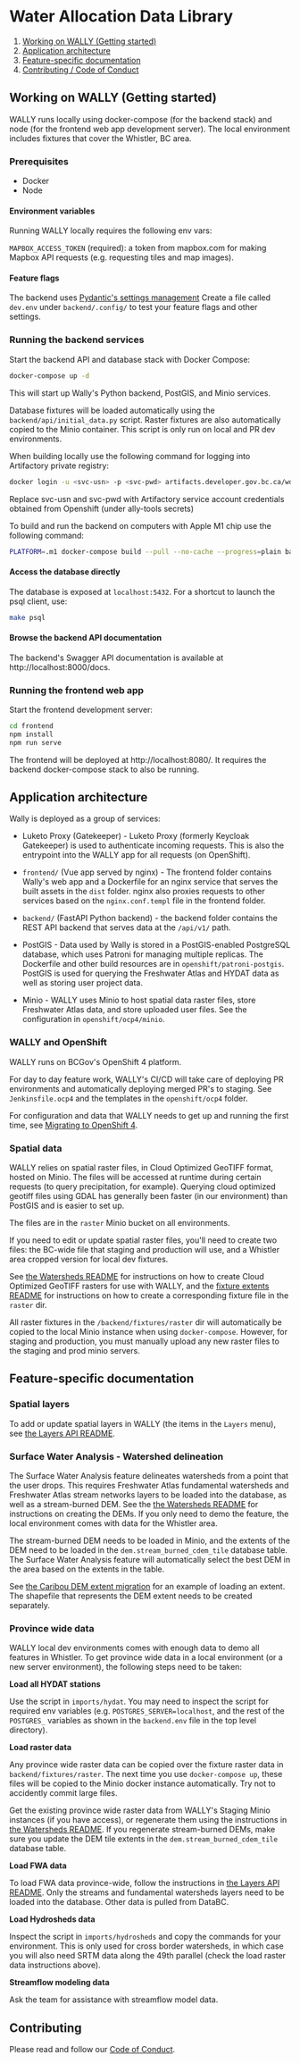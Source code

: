 # Water Allocation Data Library

1. [Working on WALLY (Getting started)](#working-on-wally-getting-started)
1. [Application architecture](#application-architecture)
1. [Feature-specific documentation](#feature-specific-documentation)
1. [Contributing / Code of Conduct](#contributing)

## Working on WALLY (Getting started)

WALLY runs locally using docker-compose (for the backend stack) and node (for the frontend web app development server).  The local environment
includes fixtures that cover the Whistler, BC area.

### Prerequisites

* Docker
* Node

#### Environment variables
Running WALLY locally requires the following env vars:

`MAPBOX_ACCESS_TOKEN` (required): a token from mapbox.com for making Mapbox API requests (e.g. requesting tiles and map images).

#### Feature flags

The backend uses [Pydantic's settings management](https://github.com/bcgov-c/wally/blob/0dc732c241bff5e8d8ce72d40ab88b9286e4566c/backend/api/config.py#L61-L82)
Create a file called `dev.env` under `backend/.config/` to test your feature flags and other settings.

### Running the backend services
Start the backend API and database stack with Docker Compose:

```bash
docker-compose up -d
```

This will start up Wally's Python backend, PostGIS, and Minio services.

Database fixtures will be loaded automatically using the `backend/api/initial_data.py` script. Raster fixtures are also
automatically copied to the Minio container. This script is only run on local and PR dev environments.

When building locally use the following command for logging into Artifactory private registry:
```bash
docker login -u <svc-usn> -p <svc-pwd> artifacts.developer.gov.bc.ca/wd1b-wbt-docker-local
```
Replace svc-usn and svc-pwd with Artifactory service account credentials obtained from Openshift (under ally-tools secrets)

To build and run the backend on computers with Apple M1 chip use the following command:
```bash
PLATFORM=.m1 docker-compose build --pull --no-cache --progress=plain backend && docker compose up -d
```

#### Access the database directly

The database is exposed at `localhost:5432`.  For a shortcut to launch the psql client, use:

```sh
make psql
```


#### Browse the backend API documentation

The backend's Swagger API documentation is available at http://localhost:8000/docs.


### Running the frontend web app
Start the frontend development server:
```bash
cd frontend
npm install
npm run serve
```

The frontend will be deployed at http://localhost:8080/.  It requires the backend docker-compose stack to also be running.

## Application architecture

Wally is deployed as a group of services:

* Luketo Proxy (Gatekeeper) - Luketo Proxy (formerly Keycloak Gatekeeper) is used to authenticate incoming requests.  This is also the entrypoint into the WALLY app for all requests (on OpenShift).

* `frontend/` (Vue app served by nginx) - The frontend folder contains Wally's web app and a Dockerfile for an nginx service that serves the built assets in the `dist` folder.
nginx also proxies requests to other services based on the `nginx.conf.templ` file in the frontend folder.

* `backend/` (FastAPI Python backend) - the backend folder contains the REST API backend that serves data at the `/api/v1/` path.

* PostGIS - Data used by Wally is stored in a PostGIS-enabled PostgreSQL database, which uses Patroni for managing multiple replicas.  The Dockerfile and other build resources are in `openshift/patroni-postgis`.
PostGIS is used for querying the Freshwater Atlas and HYDAT data as well as storing user project data.

* Minio - WALLY uses Minio to host spatial data raster files, store Freshwater Atlas data, and store uploaded user files. See the configuration in `openshift/ocp4/minio`.


### WALLY and OpenShift

WALLY runs on BCGov's OpenShift 4 platform.

For day to day feature work, WALLY's CI/CD will take care of deploying PR environments and automatically deploying merged PR's to staging.  See `Jenkinsfile.ocp4` and
the templates in the `openshift/ocp4` folder.

For configuration and data that WALLY needs to get up and running the first time, see [Migrating to OpenShift 4](openshift/ocp4/README.md).

### Spatial data

WALLY relies on spatial raster files, in Cloud Optimized GeoTIFF format, hosted on Minio.  The files will be accessed at runtime during certain requests (to query precipitation, for example).
Querying cloud optimized geotiff files using GDAL has generally been faster (in our environment) than PostGIS and is easier to set up.

The files are in the `raster` Minio bucket on all environments.

If you need to edit or update spatial raster files, you'll need to create two files: the BC-wide file that staging and production will use,
and a Whistler area cropped version for local dev fixtures.

See [the Watersheds README](backend/api/v1/watersheds/README.md) for instructions on how to create Cloud Optimized GeoTIFF rasters for use with WALLY,
and the [fixture extents README](backend/fixtures/extents/README.md) for instructions on how to create a corresponding fixture file in the `raster` dir.

All raster fixtures in the `/backend/fixtures/raster` dir will automatically be copied to the local Minio instance when using `docker-compose`. However, for staging and production,
you must manually upload any new raster files to the staging and prod minio servers.

## Feature-specific documentation

### Spatial layers

To add or update spatial layers in WALLY (the items in the `Layers` menu), see [the Layers API README](backend/api/layers/README.md).

### Surface Water Analysis - Watershed delineation

The Surface Water Analysis feature delineates watersheds from a point that the user drops.  This requires
Freshwater Atlas fundamental watersheds and Freshwater Atlas stream networks layers to be loaded into
the database, as well as a stream-burned DEM. See the [the Watersheds README](backend/api/v1/watersheds/README.md)
for instructions on creating the DEMs.  If you only need to demo the feature, the local environment comes with data for the Whistler area.

The stream-burned DEM needs to be loaded in Minio, and the extents of the DEM need to be loaded in
the `dem.stream_burned_cdem_tile` database table. The Surface Water Analysis feature will automatically
select the best DEM in the area based on the extents in the table.

See [the Caribou DEM extent migration](backend/alembic/versions/20210625150931_add_caribou_dem_extent.py) for an example
of loading an extent.  The shapefile that represents the DEM extent needs to be created separately.

### Province wide data

WALLY local dev environments comes with enough data to demo all features in Whistler. 
To get province wide data in a local environment (or a new server environment), the following steps need to be taken:

**Load all HYDAT stations**

Use the script in `imports/hydat`.  You may need to inspect the script for required env variables (e.g. `POSTGRES_SERVER=localhost`, and
the rest of the `POSTGRES_` variables as shown in the `backend.env` file in the top level directory).

**Load raster data**

Any province wide raster data can be copied over the fixture raster data in `backend/fixtures/raster`.  The next time you use `docker-compose up`, 
these files will be copied to the Minio docker instance automatically.  Try not to accidently commit large files.

Get the existing province wide raster data from WALLY's Staging Minio instances (if you have access),
or regenerate them using the instructions in [the Watersheds README](backend/api/v1/watersheds/README.md).  If you regenerate stream-burned DEMs, make sure you 
update the DEM tile extents in the `dem.stream_burned_cdem_tile` database table.

**Load FWA data**

To load FWA data province-wide, follow the instructions in [the Layers API README](backend/api/layers/README.md).  Only the streams and fundamental watersheds
layers need to be loaded into the database.  Other data is pulled from DataBC.

**Load Hydrosheds data**

Inspect the script in `imports/hydrosheds` and copy the commands for your environment.  This is only used for cross border watersheds, in which case you will also
need SRTM data along the 49th parallel (check the load raster data instructions above).

**Streamflow modeling data**

Ask the team for assistance with streamflow model data.

## Contributing

Please read and follow our [Code of Conduct](./CODE_OF_CONDUCT.md).
